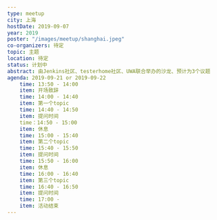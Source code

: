 ```yaml
---
type: meetup
city: 上海
hostDate: 2019-09-07
year: 2019
poster: "/images/meetup/shanghai.jpeg"
co-organizers: 待定
topic: 主题
location: 待定
status: 计划中
abstract: 由Jenkins社区、testerhome社区、UWA联合举办的沙龙、预计为3个议题
agenda: 2019-09-21 or 2019-09-22
    time: 13:50 - 14:00
    item: 开场致辞
    time: 14:00 - 14:40
    item: 第一个topic
    time: 14:40 - 14:50
    item: 提问时间
    time：14:50 - 15:00
    item: 休息
    time: 15:00 - 15:40
    item: 第二个topic
    time: 15:40 - 15:50
    item: 提问时间
    time: 15:50 - 16:00
    item: 休息
    time: 16:00 - 16:40
    item: 第三个topic
    time: 16:40 - 16:50
    item: 提问时间
    time: 17:00 - 
    item: 活动结束
---
```

